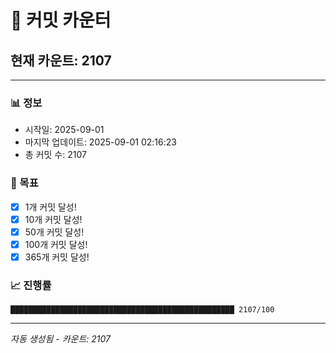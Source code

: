 # 🔢 커밋 카운터

## 현재 카운트: 2107

---

### 📊 정보
- 시작일: 2025-09-01
- 마지막 업데이트: 2025-09-01 02:16:23
- 총 커밋 수: 2107

### 🎯 목표
- [x] 1개 커밋 달성!
- [x] 10개 커밋 달성!
- [x] 50개 커밋 달성!
- [x] 100개 커밋 달성!
- [x] 365개 커밋 달성!

### 📈 진행률
```
██████████████████████████████████████████████████ 2107/100
```

---
*자동 생성됨 - 카운트: 2107*
